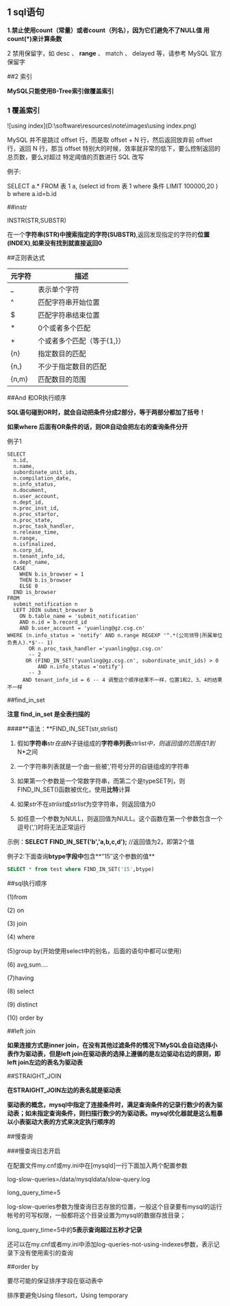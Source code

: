 ## 1 sql语句

 **1.禁止使用count（常量）或者count（列名），因为它们避免不了NULL值    用count(\*)来计算条数**

2 禁用保留字，如 desc 、 **range** 、 match 、 delayed 等，请参考 MySQL 官方保留字

##2 索引

**MySQL只能使用B-Tree索引做覆盖索引**

### 1 覆盖索引

![using index](D:\software\resources\note\images\using index.png)

 MySQL 并不是跳过 offset 行，而是取 offset + N 行，然后返回放弃前 offset 行，返回
N 行，那当 offset 特别大的时候，效率就非常的低下，要么控制返回的总页数，要么对超过
特定阈值的页数进行 SQL 改写

例子:

SELECT a.* FROM 表 1 a, (select id from 表 1 where 条件 LIMIT 100000,20 ) b where a.id=b.id

##instr

INSTR(STR,SUBSTR) 

在一个**字符串(STR)**中搜索**指定的字符(SUBSTR)**,返回发现指定的字符的**位置(INDEX)**,**如果没有找到就直接返回0**

##正则表达式

| 元字符 | 描述                       |
| ------ | -------------------------- |
| _      | 表示单个字符               |
| ^      | 匹配字符串开始位置         |
| $      | 匹配字符串结束位置         |
| *      | 0个或者多个匹配            |
| +      | 个或者多个匹配（等于{1,}） |
| {n}    | 指定数目的匹配             |
| {n,}   | 不少于指定数目的匹配       |
| {n,m}  | 匹配数目的范围             |

##And 和OR执行顺序

**SQL语句碰到OR时，就会自动把条件分成2部分，等于两部分都加了括号！**

**如果where 后面有OR条件的话，则OR自动会把左右的查询条件分开**

例子1

~~~mysql
SELECT 
  n.id,
  n.name,
  subordinate_unit_ids,
  n.compilation_date,
  n.info_status,
  n.document,
  n.user_account,
  n.dept_id,
  n.proc_inst_id,
  n.proc_startor,
  n.proc_state,
  n.proc_task_handler,
  n.release_time,
  n.range,
  n.isfinalized,
  n.corp_id,
  n.tenant_info_id,
  n.dept_name,
  CASE
    WHEN b.is_browser = 1 
    THEN b.is_browser 
    ELSE 0 
  END is_browser
FROM
  submit_notification n 
  LEFT JOIN submit_browser b 
    ON b.table_name = 'submit_notification' 
    AND n.id = b.record_id 
    AND b.user_account = 'yuanling@gz.csg.cn'
WHERE (n.info_status = 'notify' AND n.range REGEXP '^.*(公司领导|所属单位负责人).*$'-- 1) 
       OR n.proc_task_handler ='yuanling@gz.csg.cn' 
       -- 2
      OR (FIND_IN_SET('yuanling@gz.csg.cn', subordinate_unit_ids) > 0 
          AND n.info_status ='notify') 
       -- 3
     AND tenant_info_id = 6 -- 4 调整这个顺序结果不一样，位置1和2、3、4的结果不一样
~~~



##find_in_set

**注意 find_in_set 是全表扫描的**

####**语法：**FIND_IN_SET(str,strlist)

1. 假如**字符串**str*在由*N子链组成的**字符串列表**strlist*中，则返回值的范围在1到*N*之间

2. 一个字符串列表就是一个由一些被‘,’符号分开的自链组成的字符串
3. 如果第一个参数是一个常数字符串，而第二个是typeSET列，则FIND_IN_SET()函数被优化，使用**比特**计算
4. 如果*str*不在*strlist*或*strlist*为空字符串，则返回值为0
5. 如任意一个参数为NULL，则返回值为NULL。这个函数在第一个参数包含一个逗号(‘,’)时将无法正常运行

示例：**SELECT FIND_IN_SET('b','a,b,c,d');** //返回值为2，即第2个值

例子2:下面查询**btype字段中**包含**”15″这个参数的值**

```sql
SELECT * from test where FIND_IN_SET('15',btype)
```

##sql执行顺序

(1)from 

(2) on 

(3) join

(4) where 

(5)group by(开始使用select中的别名，后面的语句中都可以使用)

(6) avg,sum.... 

(7)having 

(8) select 

(9) distinct 

(10) order by 

##left join

**如果连接方式是inner join，在没有其他过滤条件的情况下MySQL会自动选择小表作为驱动表，但是left join在驱动表的选择上遵循的是左边驱动右边的原则，即left join左边的表名为驱动表**

##STRAIGHT_JOIN

**在STRAIGHT_JOIN左边的表名就是驱动表**

**驱动表的概念，mysql中指定了连接条件时，满足查询条件的记录行数少的表为驱动表；如未指定查询条件，则扫描行数少的为驱动表。mysql优化器就是这么粗暴以小表驱动大表的方式来决定执行顺序的**

##慢查询

###慢查询日志开启

在配置文件my.cnf或my.ini中在[mysqld]一行下面加入两个配置参数

log-slow-queries=/data/mysqldata/slow-query.log           

long_query_time=5

log-slow-queries参数为慢查询日志存放的位置，一般这个目录要有mysql的运行帐号的可写权限，一般都将这个目录设置为mysql的数据存放目录；

long_query_time=5中的**5表示查询超过五秒才记录**

还可以在my.cnf或者my.ini中添加log-queries-not-using-indexes参数，表示记录下没有使用索引的查询

##order by

要尽可能的保证排序字段在驱动表中

排序要避免Using filesort，Using temporary